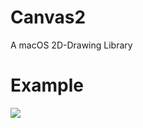 # Canvas2

A macOS 2D-Drawing Library

# Example

<img src="https://github.com/scchn/Canvas2/blob/master/Example/Snapshots/Snapshot1.png?raw=true" />

